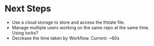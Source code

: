 # Next Steps
- Use a cloud storage to store and access the tfstate file.
- Manage multiple users working on the same repo at the same time. Using locks?
- Decrease the time taken by Workflow. Current: ~60s
